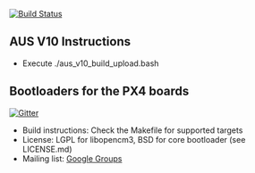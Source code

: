 [![Build Status](https://travis-ci.org/AUS-Tech/Bootloader.svg?branch=aus_v10)](https://travis-ci.org/AUS-Tech/Bootloader)

## AUS V10 Instructions ##

* Execute ./aus_v10_build_upload.bash


## Bootloaders for the PX4 boards ##



[![Gitter](https://badges.gitter.im/Join%20Chat.svg)](https://gitter.im/PX4/Firmware?utm_source=badge&utm_medium=badge&utm_campaign=pr-badge&utm_content=badge)

* Build instructions: Check the Makefile for supported targets
*   License: LGPL for libopencm3, BSD for core bootloader (see LICENSE.md)
*   Mailing list: [Google Groups](http://groups.google.com/group/px4users)



